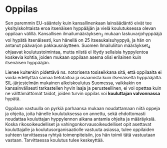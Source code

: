 # Oppilas

Sen paremmin EU-sääntely kuin kansallinenkaan lainsäädäntö eivät tee yksityiskohtaista eroa itsenäisen hyppääjän ja vielä koulutuksessa olevan oppilaan välillä. Kansallisen ilmailumääräyksen<sub>3</sub> mukaan laskuvarjohyppääjä voi hypätä itsenäisesti, kun hänellä on 25 itseaukaisuhyppyä, ja hän on antanut päävarjon pakkausnäytteen. Suomen Ilmailuliiton määräykset<sub>4</sub> ohjaavat koulutustoimintaa, mutta niistä ei löydy sellaisia hyppylentoa koskevia kohtia, joiden mukaan oppilaan asema olisi erilainen kuin itsenäisen hyppääjän.

Lienee kuitenkin pidettävä ns. notorisena tosiseikkana sitä, että oppilaalta ei voida edellyttää samaa tietotaitoa ja osaamista kuin itsenäiseltä hyppääjältä. SIL-järjestelmän mukainen alkeiskoulutus Suomessa, vaikkakin on kansainvälisesti tarkastellen hyvin laaja ja perusteellinen, ei voi opettaa kuin ne välttämättömät taidot, joiden turvin oppilas voi **kouluttajan valvonnassa** hypätä.

Oppilaan vastuulla on pyrkiä parhaansa mukaan noudattamaan niitä oppeja ja ohjeita, joita hänelle koulutuksessa on annettu, sekä ehdottomasti noudattaa kouluttajan hyppylennon aikana antamia ohjeita ja määräyksiä. Koska rikosoikeudelliset ja vahingonkorvausoikeudelliset opit asettavat kouluttajalle ja koulutusorganisaatiolle vastuuta asiassa, tulee oppilaiden suhteen tarvittaessa ryhtyä toimenpiteisiin, jos hän toimii tätä vastuutaan vastaan. Tarvittaessa koulutus tulee keskeyttää.

